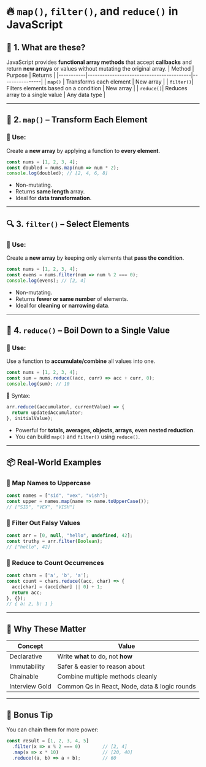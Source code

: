 # 🔥 `map()`, `filter()`, and `reduce()` in JavaScript

## 🚀 1. What are these?
JavaScript provides **functional array methods** that accept **callbacks** and return **new arrays** or values without mutating the original array.
| Method    | Purpose                                 | Returns        |
|-----------|------------------------------------------|----------------|
| `map()`   | Transforms each element                  | New array      |
| `filter()`| Filters elements based on a condition    | New array      |
| `reduce()`| Reduces array to a single value          | Any data type  |

---

## 🔄 2. `map()` – Transform Each Element
### 🧠 Use:
Create a **new array** by applying a function to **every element**.
```js
const nums = [1, 2, 3, 4];
const doubled = nums.map(num => num * 2);
console.log(doubled); // [2, 4, 6, 8]
````
* Non-mutating.
* Returns **same length** array.
* Ideal for **data transformation**.

---

## 🔍 3. `filter()` – Select Elements
### 🧠 Use:
Create a **new array** by keeping only elements that **pass the condition**.
```js
const nums = [1, 2, 3, 4];
const evens = nums.filter(num => num % 2 === 0);
console.log(evens); // [2, 4]
```
* Non-mutating.
* Returns **fewer or same number** of elements.
* Ideal for **cleaning or narrowing data**.

---

## 🔢 4. `reduce()` – Boil Down to a Single Value
### 🧠 Use:
Use a function to **accumulate/combine** all values into one.
```js
const nums = [1, 2, 3, 4];
const sum = nums.reduce((acc, curr) => acc + curr, 0);
console.log(sum); // 10
```

🔧 Syntax:

```js
arr.reduce((accumulator, currentValue) => {
  return updatedAccumulator;
}, initialValue);
```
* Powerful for **totals, averages, objects, arrays, even nested reduction**.
* You can build `map()` and `filter()` using `reduce()`.

---

## 📦 Real-World Examples

### 🔸 Map Names to Uppercase
```js
const names = ["sid", "vex", "vish"];
const upper = names.map(name => name.toUpperCase());
// ["SID", "VEX", "VISH"]
```

### 🔸 Filter Out Falsy Values
```js
const arr = [0, null, "hello", undefined, 42];
const truthy = arr.filter(Boolean);
// ["hello", 42]
```

### 🔸 Reduce to Count Occurrences
```js
const chars = ['a', 'b', 'a'];
const count = chars.reduce((acc, char) => {
  acc[char] = (acc[char] || 0) + 1;
  return acc;
}, {});
// { a: 2, b: 1 }
```

---

## 🧠 Why These Matter
| Concept        | Value                                         |
| -------------- | --------------------------------------------- |
| Declarative    | Write **what** to do, not **how**             |
| Immutability   | Safer & easier to reason about                |
| Chainable      | Combine multiple methods cleanly              |
| Interview Gold | Common Qs in React, Node, data & logic rounds |

---

## 🧪 Bonus Tip
You can chain them for more power:
```js
const result = [1, 2, 3, 4, 5]
  .filter(x => x % 2 === 0)        // [2, 4]
  .map(x => x * 10)                // [20, 40]
  .reduce((a, b) => a + b);        // 60
```

